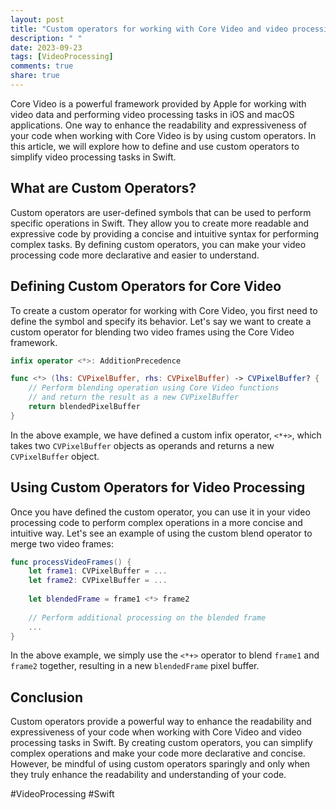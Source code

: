 ```yaml
---
layout: post
title: "Custom operators for working with Core Video and video processing in Swift"
description: " "
date: 2023-09-23
tags: [VideoProcessing]
comments: true
share: true
---
```


Core Video is a powerful framework provided by Apple for working with video data and performing video processing tasks in iOS and macOS applications. One way to enhance the readability and expressiveness of your code when working with Core Video is by using custom operators. In this article, we will explore how to define and use custom operators to simplify video processing tasks in Swift.

## What are Custom Operators?

Custom operators are user-defined symbols that can be used to perform specific operations in Swift. They allow you to create more readable and expressive code by providing a concise and intuitive syntax for performing complex tasks. By defining custom operators, you can make your video processing code more declarative and easier to understand.

## Defining Custom Operators for Core Video

To create a custom operator for working with Core Video, you first need to define the symbol and specify its behavior. Let's say we want to create a custom operator for blending two video frames using the Core Video framework.

```swift
infix operator <*>: AdditionPrecedence

func <*> (lhs: CVPixelBuffer, rhs: CVPixelBuffer) -> CVPixelBuffer? {
    // Perform blending operation using Core Video functions
    // and return the result as a new CVPixelBuffer
    return blendedPixelBuffer
}
```

In the above example, we have defined a custom infix operator, `<*+>`, which takes two `CVPixelBuffer` objects as operands and returns a new `CVPixelBuffer` object.

## Using Custom Operators for Video Processing

Once you have defined the custom operator, you can use it in your video processing code to perform complex operations in a more concise and intuitive way. Let's see an example of using the custom blend operator to merge two video frames:

```swift
func processVideoFrames() {
    let frame1: CVPixelBuffer = ...
    let frame2: CVPixelBuffer = ...
    
    let blendedFrame = frame1 <*> frame2
    
    // Perform additional processing on the blended frame
    ...
}
```

In the above example, we simply use the `<*+>` operator to blend `frame1` and `frame2` together, resulting in a new `blendedFrame` pixel buffer.

## Conclusion

Custom operators provide a powerful way to enhance the readability and expressiveness of your code when working with Core Video and video processing tasks in Swift. By creating custom operators, you can simplify complex operations and make your code more declarative and concise. However, be mindful of using custom operators sparingly and only when they truly enhance the readability and understanding of your code.

#VideoProcessing #Swift